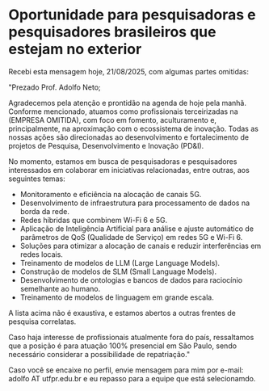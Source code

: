 # Oportunidade para pesquisadoras e pesquisadores brasileiros que estejam no exterior


Recebi esta mensagem hoje, 21/08/2025, com algumas partes omitidas:


"Prezado Prof. Adolfo Neto;
 

Agradecemos pela atenção e prontidão na agenda de hoje pela manhã. Conforme mencionado, atuamos como profissionais terceirizadas na (EMPRESA OMITIDA), 
com foco em fomento, aculturamento e, principalmente, na aproximação com o ecossistema de inovação. 
Todas as nossas ações são direcionadas ao desenvolvimento e fortalecimento de projetos de Pesquisa, Desenvolvimento e Inovação (PD&I).

 
No momento, estamos em busca de pesquisadoras e pesquisadores interessados em colaborar em iniciativas relacionadas, entre outras, aos seguintes temas:
 
- Monitoramento e eficiência na alocação de canais 5G.  
- Desenvolvimento de infraestrutura para processamento de dados na borda da rede.  
- Redes híbridas que combinem Wi-Fi 6 e 5G.  
- Aplicação de Inteligência Artificial para análise e ajuste automático de parâmetros de QoS (Qualidade de Serviço) em redes 5G e Wi-Fi 6.  
- Soluções para otimizar a alocação de canais e reduzir interferências em redes locais.  
- Treinamento de modelos de LLM (Large Language Models).  
- Construção de modelos de SLM (Small Language Models).  
- Desenvolvimento de ontologias e bancos de dados para raciocínio semelhante ao humano.  
- Treinamento de modelos de linguagem em grande escala.  


A lista acima não é exaustiva, e estamos abertos a outras frentes de pesquisa correlatas.


Caso haja interesse de profissionais atualmente fora do país, ressaltamos que a posição é para atuação 100% presencial em São Paulo, 
sendo necessário considerar a possibilidade de repatriação."


Caso você se encaixe no perfil, envie mensagem para mim por e-mail: adolfo AT utfpr.edu.br e eu repasso para a equipe que está selecionamdo.

